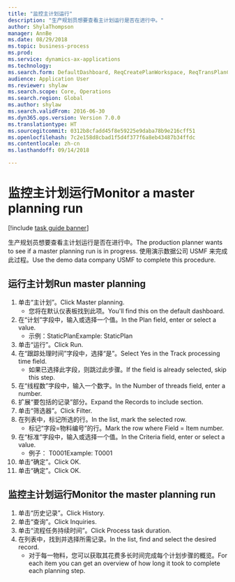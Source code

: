 ```yaml
--- 
title: "监控主计划运行"
description: "生产规划员想要查看主计划运行是否在进行中。"
author: ShylaThompson
manager: AnnBe
ms.date: 08/29/2018
ms.topic: business-process
ms.prod: 
ms.service: dynamics-ax-applications
ms.technology: 
ms.search.form: DefaultDashboard, ReqCreatePlanWorkspace, ReqTransPlanCard, SysQueryForm, InventItemIdLookupSimple, ReqLog, ReqProcessTaskTrace
audience: Application User
ms.reviewer: shylaw
ms.search.scope: Core, Operations
ms.search.region: Global
ms.author: shylaw
ms.search.validFrom: 2016-06-30
ms.dyn365.ops.version: Version 7.0.0
ms.translationtype: HT
ms.sourcegitcommit: 0312b8cfadd45f8e59225e9daba78b9e216cff51
ms.openlocfilehash: 7c2e158d8cbad1f5d4f377f6a8eb43487b34ffdc
ms.contentlocale: zh-cn
ms.lasthandoff: 09/14/2018

---
```

# <a name="monitor-a-master-planning-run"></a><span data-ttu-id="69e32-103">监控主计划运行</span><span class="sxs-lookup"><span data-stu-id="69e32-103">Monitor a master planning run</span></span>

[!include [task guide banner](../../includes/task-guide-banner.md)]

<span data-ttu-id="69e32-104">生产规划员想要查看主计划运行是否在进行中。</span><span class="sxs-lookup"><span data-stu-id="69e32-104">The production planner wants to see if a master planning run is in progress.</span></span> <span data-ttu-id="69e32-105">使用演示数据公司 USMF 来完成此过程。</span><span class="sxs-lookup"><span data-stu-id="69e32-105">Use the demo data company USMF to complete this procedure.</span></span>


## <a name="run-master-planning"></a><span data-ttu-id="69e32-106">运行主计划</span><span class="sxs-lookup"><span data-stu-id="69e32-106">Run master planning</span></span>
1. <span data-ttu-id="69e32-107">单击“主计划”。</span><span class="sxs-lookup"><span data-stu-id="69e32-107">Click Master planning.</span></span>
    * <span data-ttu-id="69e32-108">您将在默认仪表板找到此项。</span><span class="sxs-lookup"><span data-stu-id="69e32-108">You'll find this on the default dashboard.</span></span>  
2. <span data-ttu-id="69e32-109">在“计划”字段中，输入或选择一个值。</span><span class="sxs-lookup"><span data-stu-id="69e32-109">In the Plan field, enter or select a value.</span></span>
    * <span data-ttu-id="69e32-110">示例：StaticPlan</span><span class="sxs-lookup"><span data-stu-id="69e32-110">Example: StaticPlan</span></span>  
3. <span data-ttu-id="69e32-111">单击“运行”。</span><span class="sxs-lookup"><span data-stu-id="69e32-111">Click Run.</span></span>
4. <span data-ttu-id="69e32-112">在“跟踪处理时间”字段中，选择“是”。</span><span class="sxs-lookup"><span data-stu-id="69e32-112">Select Yes in the Track processing time field.</span></span>
    * <span data-ttu-id="69e32-113">如果已选择此字段，则跳过此步骤。</span><span class="sxs-lookup"><span data-stu-id="69e32-113">If the field is already selected, skip this step.</span></span>  
5. <span data-ttu-id="69e32-114">在“线程数”字段中，输入一个数字。</span><span class="sxs-lookup"><span data-stu-id="69e32-114">In the Number of threads field, enter a number.</span></span>
6. <span data-ttu-id="69e32-115">扩展“要包括的记录”部分。</span><span class="sxs-lookup"><span data-stu-id="69e32-115">Expand the Records to include section.</span></span>
7. <span data-ttu-id="69e32-116">单击“筛选器”。</span><span class="sxs-lookup"><span data-stu-id="69e32-116">Click Filter.</span></span>
8. <span data-ttu-id="69e32-117">在列表中，标记所选的行。</span><span class="sxs-lookup"><span data-stu-id="69e32-117">In the list, mark the selected row.</span></span>
    * <span data-ttu-id="69e32-118">标记“字段=物料编号”的行。</span><span class="sxs-lookup"><span data-stu-id="69e32-118">Mark the row where Field = Item number.</span></span>  
9. <span data-ttu-id="69e32-119">在“标准”字段中，输入或选择一个值。</span><span class="sxs-lookup"><span data-stu-id="69e32-119">In the Criteria field, enter or select a value.</span></span>
    * <span data-ttu-id="69e32-120">例子： T0001</span><span class="sxs-lookup"><span data-stu-id="69e32-120">Example: T0001</span></span>  
10. <span data-ttu-id="69e32-121">单击“确定”。</span><span class="sxs-lookup"><span data-stu-id="69e32-121">Click OK.</span></span>
11. <span data-ttu-id="69e32-122">单击“确定”。</span><span class="sxs-lookup"><span data-stu-id="69e32-122">Click OK.</span></span>

## <a name="monitor-the-master-planning-run"></a><span data-ttu-id="69e32-123">监控主计划运行</span><span class="sxs-lookup"><span data-stu-id="69e32-123">Monitor the master planning run</span></span>
1. <span data-ttu-id="69e32-124">单击“历史记录”。</span><span class="sxs-lookup"><span data-stu-id="69e32-124">Click History.</span></span>
2. <span data-ttu-id="69e32-125">单击“查询”。</span><span class="sxs-lookup"><span data-stu-id="69e32-125">Click Inquiries.</span></span>
3. <span data-ttu-id="69e32-126">单击“流程任务持续时间”。</span><span class="sxs-lookup"><span data-stu-id="69e32-126">Click Process task duration.</span></span>
4. <span data-ttu-id="69e32-127">在列表中，找到并选择所需记录。</span><span class="sxs-lookup"><span data-stu-id="69e32-127">In the list, find and select the desired record.</span></span>
    * <span data-ttu-id="69e32-128">对于每一物料，您可以获取其花费多长时间完成每个计划步骤的概览。</span><span class="sxs-lookup"><span data-stu-id="69e32-128">For each item you can get an overview of how long it took to complete each planning step.</span></span>  


